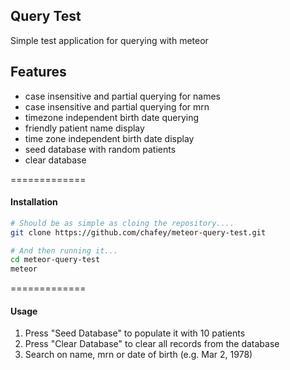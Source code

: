 ## Query Test

Simple test application for querying with meteor

Features
--------

* case insensitive and partial querying for names
* case insensitive and partial querying for mrn
* timezone independent birth date querying
* friendly patient name display
* time zone independent birth date display
* seed database with random patients
* clear database

=============
#### Installation

````sh
# Should be as simple as cloing the repository....
git clone https://github.com/chafey/meteor-query-test.git

# And then running it...
cd meteor-query-test
meteor
````

=============
#### Usage

1. Press "Seed Database" to populate it with 10 patients
2. Press "Clear Database" to clear all records from the database
3. Search on name, mrn or date of birth (e.g. Mar 2, 1978)

